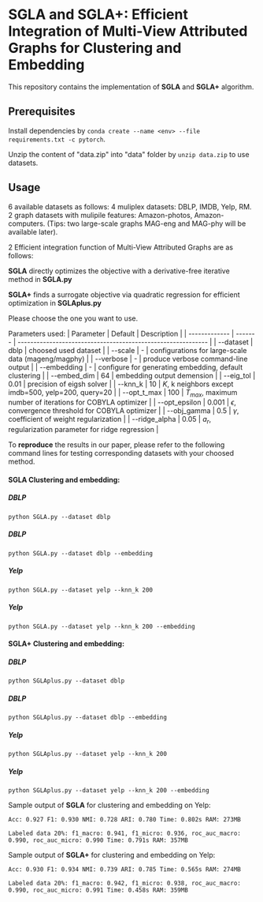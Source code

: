# SGLA and SGLA+: Efficient Integration of Multi-View Attributed Graphs for Clustering and Embedding

This repository contains the implementation of **SGLA**  and **SGLA+** algorithm.

## Prerequisites

Install dependencies by `conda create --name <env> --file requirements.txt -c pytorch`.

Unzip the content of "data.zip" into "data" folder by `unzip data.zip` to use datasets.

## Usage

6 available datasets as follows: 4 muliplex datasets: DBLP, IMDB, Yelp, RM. 2 graph datasets with mulipile features: Amazon-photos, Amazon-computers. (Tips: two large-scale graphs MAG-eng and MAG-phy will be available later).


2 Efficient integration function of Multi-View Attributed Graphs are as follows:

**SGLA** directly optimizes the objective with a derivative-free iterative method in **SGLA.py**

**SGLA+** finds a surrogate objective via quadratic regression for efficient optimization in **SGLAplus.py**

Please choose the one you want to use.

Parameters used:
| Parameter     | Default | Description                                                  |
| ------------- | ------- | ------------------------------------------------------------ |
| --dataset     | dblp    | choosed used dataset                                         |
| --scale       | -       | configurations for large-scale data (mageng/magphy)          |
| --verbose     | -       | produce verbose command-line output                          |
| --embedding   | -       | configure for generating embedding, default clustering       |
| --embed_dim   | 64      | embedding output demension                                   |
| --eig_tol     | 0.01    | precision of eigsh solver                                    |
| --knn_k       | 10      | $K$, k neighbors except imdb=500, yelp=200, query=20         |
| --opt_t_max   | 100     | $T_{max}$, maximum number of iterations for COBYLA optimizer |
| --opt_epsilon | 0.001   | $\epsilon$, convergence threshold for COBYLA optimizer       |
| --obj_gamma   | 0.5     | $\gamma$, coefficient of weight regularization               |
| --ridge_alpha | 0.05    | $a_r$, regularization parameter for ridge regression         |

To **reproduce** the results in our paper, please refer to the following command lines for testing corresponding datasets with your choosed method.
#### **SGLA** Clustering and embedding:
##### DBLP
```
python SGLA.py --dataset dblp
```
##### DBLP
```
python SGLA.py --dataset dblp --embedding
```
##### Yelp
```
python SGLA.py --dataset yelp --knn_k 200
```
##### Yelp
```
python SGLA.py --dataset yelp --knn_k 200 --embedding
```

#### **SGLA+** Clustering and embedding:
##### DBLP
```
python SGLAplus.py --dataset dblp
```
##### DBLP
```
python SGLAplus.py --dataset dblp --embedding
```
##### Yelp
```
python SGLAplus.py --dataset yelp --knn_k 200
```
##### Yelp
```
python SGLAplus.py --dataset yelp --knn_k 200 --embedding
```

Sample output of **SGLA**  for clustering and embedding on Yelp:

`
Acc: 0.927 F1: 0.930 NMI: 0.728 ARI: 0.780 Time: 0.802s RAM: 273MB
`

`
Labeled data 20%: f1_macro: 0.941, f1_micro: 0.936, roc_auc_macro: 0.990, roc_auc_micro: 0.990
Time: 0.791s RAM: 357MB
`

Sample output of **SGLA+** for clustering and embedding on Yelp:

`
Acc: 0.930 F1: 0.934 NMI: 0.739 ARI: 0.785 Time: 0.565s RAM: 274MB
`

`
Labeled data 20%: f1_macro: 0.942, f1_micro: 0.938, roc_auc_macro: 0.990, roc_auc_micro: 0.991
Time: 0.458s RAM: 359MB
`